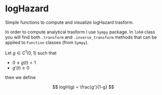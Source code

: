 # logHazard
Simple functions to compute and visualize logHazard trasform.

In order to compute analytical trasform I use `Sympy` package.
In `lohH` class you will find both `.transform` and `.inverse_transform` methods that can be applied to `Function` classes (from `Sympy`).

Let $g \in C^1(0,1)$ such that
  - $0 \leqslant g(t) < 1$
  - $g'(t) \geqslant 0$

then we define

$$
logH(g) = \frac{g'}{1-g}
$$
